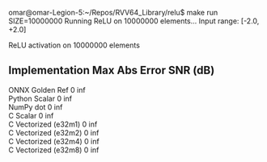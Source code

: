 omar@omar-Legion-5:~/Repos/RVV64_Library/relu$ make run SIZE=10000000
Running ReLU on 10000000 elements...
Input range: [-2.0, +2.0]

ReLU activation on 10000000 elements

Implementation           Max Abs Error       SNR (dB)            
------------------------------------------------------------
ONNX Golden Ref          0                   inf                 
Python Scalar            0                   inf                 
NumPy dot                0                   inf                 
C Scalar                 0                   inf                 
C Vectorized (e32m1)     0                   inf                 
C Vectorized (e32m2)     0                   inf                 
C Vectorized (e32m4)     0                   inf                 
C Vectorized (e32m8)     0                   inf 